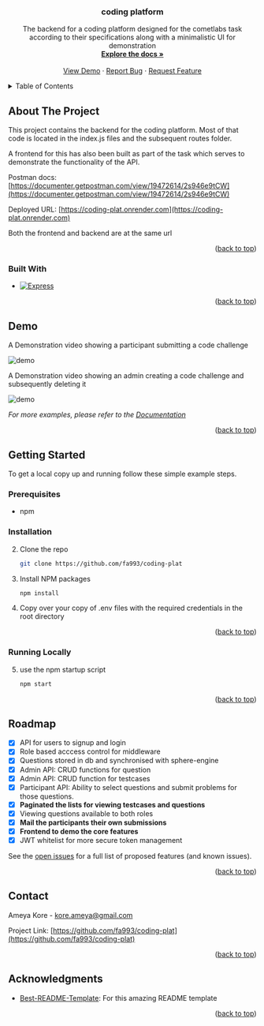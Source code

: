 <a name="readme-top"></a>

<h3 align="center">coding platform</h3>

  <p align="center">
    The backend for a coding platform designed for the cometlabs task according to their specifications along with a minimalistic UI for demonstration
    <br />
    <a href="https://documenter.getpostman.com/view/19472614/2s946e9tCW"><strong>Explore the docs »</strong></a>
    <br />
    <br />
    <a href="https://coding-plat.onrender.com">View Demo</a>
    ·
    <a href="https://github.com/fa993/coding-plat/issues/issues">Report Bug</a>
    ·
    <a href="https://github.com/fa993/coding-plat/issues">Request Feature</a>
  </p>
</div>

<!-- TABLE OF CONTENTS -->
<details>
  <summary>Table of Contents</summary>
  <ol>
    <li>
      <a href="#about-the-project">About The Project</a>
      <ul>
        <li><a href="#built-with">Built With</a></li>
      </ul>
    </li>
    <li><a href="#Demo">Demo</a></li>
    <li>
      <a href="#getting-started">Getting Started</a>
      <ul>
        <li><a href="#prerequisites">Prerequisites</a></li>
        <li><a href="#installation">Installation</a></li>
        <li><a href="#running">Running Locally</a></li>
      </ul>
    </li>
    <li><a href="#roadmap">Roadmap</a></li>
    <li><a href="#contact">Contact</a></li>
    <li><a href="#acknowledgments">Acknowledgments</a></li>

  </ol>
</details>

<!-- ABOUT THE PROJECT -->

## About The Project

This project contains the backend for the coding platform. Most of that code is located in the index.js files and the subsequent routes folder.

A frontend for this has also been built as part of the task which serves to demonstrate the functionality of the API.

Postman docs: [https://documenter.getpostman.com/view/19472614/2s946e9tCW](https://documenter.getpostman.com/view/19472614/2s946e9tCW)

Deployed URL: [https://coding-plat.onrender.com](https://coding-plat.onrender.com)

Both the frontend and backend are at the same url

<p align="right">(<a href="#readme-top">back to top</a>)</p>

### Built With

- [![Express][Express.js]][Expressjs-url]

<p align="right">(<a href="#readme-top">back to top</a>)</p>

## Demo

A Demonstration video showing a participant submitting a code challenge

![demo](./assets/ParticipantSubmission.gif)

A Demonstration video showing an admin creating a code challenge and subsequently deleting it

![demo](./assets/AdminSubmission.gif)

_For more examples, please refer to the [Documentation](https://documenter.getpostman.com/view/19472614/2s946e9tCW)_

<p align="right">(<a href="#readme-top">back to top</a>)</p>
<!-- GETTING STARTED -->

## Getting Started

To get a local copy up and running follow these simple example steps.

### Prerequisites

- npm

### Installation

2. Clone the repo
   ```sh
   git clone https://github.com/fa993/coding-plat
   ```
3. Install NPM packages
   ```sh
   npm install
   ```
4. Copy over your copy of .env files with the required credentials in the root directory

<p align="right">(<a href="#readme-top">back to top</a>)</p>

### Running Locally

5. use the npm startup script

   ```sh
   npm start
   ```

   <p align="right">(<a href="#readme-top">back to top</a>)</p>

<!-- ROADMAP -->

## Roadmap

- [x] API for users to signup and login
- [x] Role based acccess control for middleware
- [x] Questions stored in db and synchronised with sphere-engine
- [x] Admin API: CRUD functions for question
- [x] Admin API: CRUD function for testcases
- [x] Participant API: Ability to select questions and submit problems for those questions.
- [x] **Paginated the lists for viewing testcases and questions**
- [x] Viewing questions available to both roles
- [x] **Mail the participants their own submissions**
- [x] **Frontend to demo the core features**
- [x] JWT whitelist for more secure token management

See the [open issues](https://github.com/fa993/coding-plat/issues) for a full list of proposed features (and known issues).

<p align="right">(<a href="#readme-top">back to top</a>)</p>

## Contact

Ameya Kore - kore.ameya@gmail.com

Project Link: [https://github.com/fa993/coding-plat](https://github.com/fa993/coding-plat)

<p align="right">(<a href="#readme-top">back to top</a>)</p>

## Acknowledgments

- [Best-README-Template](https://github.com/othneildrew/Best-README-Template): For this amazing README template

<p align="right">(<a href="#readme-top">back to top</a>)</p>

<!-- MARKDOWN LINKS & IMAGES -->
<!-- https://www.markdownguide.org/basic-syntax/#reference-style-links -->

[Expressjs-url]: https://expressjs.com/
[Express.js]: https://img.shields.io/badge/express.js-%23404d59.svg?style=for-the-badge&logo=express&logoColor=%2361DAFB
